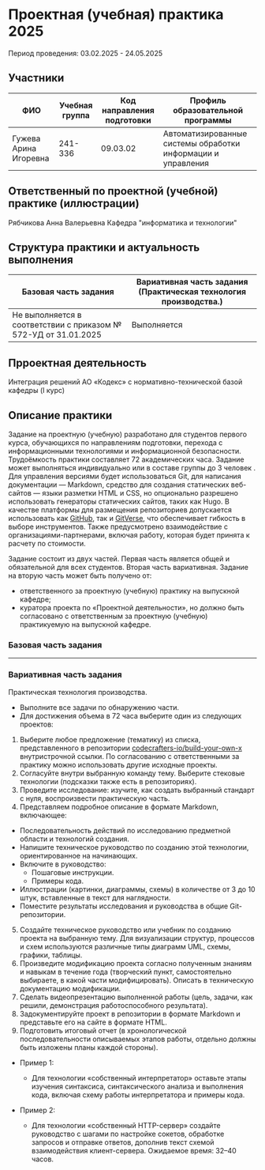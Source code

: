# Проектная (учебная) практика 2025
Период проведения:
03.02.2025 - 24.05.2025

## Участники
| ФИО | Учебная группа | Код направления подготовки | Профиль образовательной программы |
|-|-|-|-|
| Гужева Арина Игоревна |241-336|09.03.02|Автоматизированные системы обработки информации и управления|

## Ответственный по проектной (учебной) практике (иллюстрации)
Рябчикова Анна Валерьевна
Кафедра "информатика и технологии"

## Структура практики и актуальность выполнения
| Базовая часть задания | Вариативная часть задания (Практическая технология производства.)|
|-|-|
| Не выполняется в соответствии с приказом № 572-УД от 31.01.2025 | Выполняется |

## Прроектная деятельность
Интеграция решений АО «Кодекс» с нормативно-технической базой кафедры (I курс)
## Описание практики
Задание на проектную (учебную) разработано для студентов первого курса, обучающихся по направлениям подготовки, перехода с информационными технологиями и информационной безопасности. Трудоёмкость практики составляет 72 академических часа. Задание может выполняться индивидуально или в составе группы до 3 человек . Для управления версиями будет использоваться Git, для написания документации — Markdown, средство для создания статических веб-сайтов — языки разметки HTML и CSS, но опционально разрешено использовать генераторы статических сайтов, таких как Hugo. В качестве платформы для размещения репозиториев допускается использовать как [GitHub](https://github.com/ "Заголовок"), так и [GitVerse](https://gitverse.ru/home/ "Заголовок"), что обеспечивает гибкость в выборе инструментов. Также предусмотрено взаимодействие с организациями-партнерами, включая работу, которая будет принята к расчету по стоимости.

Задание состоит из двух частей. Первая часть является общей и обязательной для всех студентов. Вторая часть вариативная. Задание на вторую часть может быть получено от:

* ответственного за проектную (учебную) практику на выпускной кафедре;
* куратора проекта по «Проектной деятельности», но должно быть согласовано с ответственным за проектную (учебную) практикуемую на выпускной кафедре.
### Базовая часть задания
---

### Вариативная часть задания
Практическая технология производства.
* Выполните все задачи по обнаружению части.
* Для достижения объема в 72 часа выберите один из следующих проектов:
1. Выберите любое предложение (тематику) из списка, представленного в репозитории [codecrafters-io/build-your-own-x](https://github.com/codecrafters-io/build-your-own-x "Заголовок") внутристрочной ссылки. По согласованию с ответственными за практику можно использовать другие исходные проекты.
2. Согласуйте внутри выбранную команду тему. Выберите стековые технологии (подсказки также есть в репозиториях).
3. Проведите исследование: изучите, как создать выбранный стандарт с нуля, воспроизвести практическую часть.
4. Представляем подробное описание в формате Markdown, включающее:
* Последовательность действий по исследованию предметной области и технологий создания.
* Напишите техническое руководство по созданию этой технологии, ориентированное на начинающих.
* Включите в руководство:
  * Пошаговые инструкции.
  * Примеры кода.
* Иллюстрации (картинки, диаграммы, схемы) в количестве от 3 до 10 штук, вставленные в текст для наглядности.
* Поместите результаты исследования и руководства в общие Git-репозитории.
5. Создайте техническое руководство или учебник по созданию проекта на выбранную тему. Для визуализации структур, процессов и схем используются различные типы диаграмм UML, схемы, графики, таблицы.
6. Произведите модификацию проекта согласно полученным знаниям и навыкам в течение года (творческий пункт, самостоятельно выбираете, в какой части модифицировать). Описать в техническую документацию модификации.
7. Сделать видеопрезентацию выполненной работы (цель, задачи, как решили, демонстрация работоспособного результата).
8. Задокументируйте проект в репозитории в формате Markdown и представьте его на сайте в формате HTML.
9. Подготовить итоговый отчет (в хронологической последовательности описываемых этапов работы, отдельно должны быть изложены планы каждой стороны).

* Пример 1:

  * Для технологии «собственный интерпретатор» оставьте этапы изучения синтаксиса, синтаксического анализа и выполнения кода, включая схему работы интерпретатора и примеры кода.

* Пример 2:

    * Для технологии «собственный HTTP-сервер» создайте руководство с шагами по настройке сокетов, обработке запросов и отправке ответов, дополнив текст схемой взаимодействия клиент-сервера.
Ожидаемое время: 32–40 часов.
